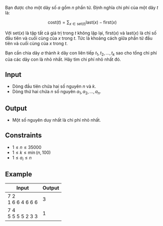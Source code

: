 Bạn được cho một dãy số $a$ gồm $n$ phần tử. Định nghĩa chi phí của một dãy $t$ là:

$$
\text{cost}(t) = \sum_{x\in\text{set}(t)}{\text{last}(x) - \text{first}(x)}
$$

Với $\text{set}(x)$ là tập tất cả giá trị trong $t$ không lặp lại, $\text{first}(x)$ và $\text{last}(x)$ là chỉ số đầu tiên và cuối cùng của $x$ trong $t$. Tức là khoảng cách giữa phần tử đầu tiên và cuối cùng của $x$ trong $t$.

Bạn cần chia dãy $a$ thành $k$ dãy con liên tiếp $t_1, t_2, \dots, t_k$ sao cho tổng chi phí của các dãy con là nhỏ nhất. Hãy tìm chi phí nhỏ nhất đó.

## Input

- Dòng đầu tiên chứa hai số nguyên $n$ và $k$.
- Dòng thứ hai chứa $n$ số nguyên $a_1, a_2, \dots, a_n$.

## Output

- Một số nguyên duy nhất là chi phí nhỏ nhất.

## Constraints

- $1 \le n \le 35000$
- $1 \le k \le \min{(n, 100)}$
- $1 \le a_i \le n$

## Example

| Input                  | Output |
| ---------------------- | ------ |
| 7 2 <br> 1 6 6 4 6 6 6 | 3      |
| 7 4 <br> 5 5 5 5 2 3 3 | 1      |